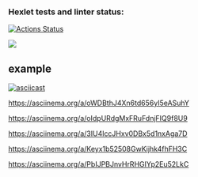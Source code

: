 ### Hexlet tests and linter status:
[![Actions Status](https://github.com/KateSaygi/frontend-project-44/workflows/hexlet-check/badge.svg)](https://github.com/KateSaygi/frontend-project-44/actions)

<a href="https://codeclimate.com/github/KateSaygi/frontend-project-44/maintainability"><img src="https://api.codeclimate.com/v1/badges/d39e6a53dd27dac20e91/maintainability" /></a>

## example
[![asciicast](https://asciinema.org/a/FNZ5xNZ0grsnesu5DhhyR2qKf.svg)](https://asciinema.org/a/FNZ5xNZ0grsnesu5DhhyR2qKf)

https://asciinema.org/a/oWDBthJ4Xn6td656yI5eASuhY

https://asciinema.org/a/oIdpURdgMxFRuFdnjFIQ9f8U9

https://asciinema.org/a/3IU4lccJHxv0DBx5d1nxAga7D

https://asciinema.org/a/Keyx1b52508GwKijhk4fhFH3C

 https://asciinema.org/a/PbIJPBJnvHrRHGIYp2Eu52LkC